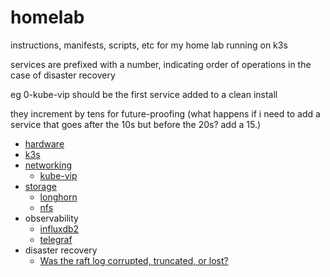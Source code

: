 # homelab

instructions, manifests, scripts, etc for my home lab running on k3s

services are prefixed with a number, indicating order of operations in the case of disaster recovery

eg 0-kube-vip should be the first service added to a clean install

they increment by tens for future-proofing
(what happens if i need to add a service that goes after the 10s but before the 20s? add a 15.)

- [hardware](/docs/hardware.md)
- [k3s](/docs/k3s.md)
- [networking](/docs/networking.md)
  - [kube-vip](/docs/kube-vip.md)
- [storage](/docs/storage.md)
  - [longhorn](/docs/longhorn.md)
  - [nfs](/docs/nfs.md)
- observability
  - [influxdb2](/docs/influxdb2.md)
  - [telegraf](/docs/telegraf.md)
- disaster recovery
  - [Was the raft log corrupted, truncated, or lost?](/docs/raft.md)
